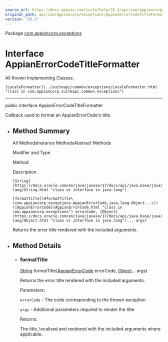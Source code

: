 ```yaml
---
source_url: https://docs.appian.com/suite/help/25.3/api/com/appiancorp/exceptions/AppianErrorCodeTitleFormatter.html
original_path: api/com/appiancorp/exceptions/AppianErrorCodeTitleFormatter.html
version: "25.3"
---
```


Package [com.appiancorp.exceptions](package-summary.html)

# Interface AppianErrorCodeTitleFormatter

All Known Implementing Classes:

`[LocaleFormatter](../suiteapi/common/exceptions/LocaleFormatter.html "class in com.appiancorp.suiteapi.common.exceptions")`

* * *

public interface AppianErrorCodeTitleFormatter

Callback used to format an AppianErrorCode's title.

-   ## Method Summary

    All MethodsInstance MethodsAbstract Methods

    Modifier and Type

    Method

    Description

    `[String](https://docs.oracle.com/en/java/javase/17/docs/api/java.base/java/lang/String.html "class or interface in java.lang")`

    `[formatTitle](#formatTitle\(com.appiancorp.exceptions.AppianErrorCode,java.lang.Object...\))([AppianErrorCode](AppianErrorCode.html "class in com.appiancorp.exceptions") errorCode, [Object](https://docs.oracle.com/en/java/javase/17/docs/api/java.base/java/lang/Object.html "class or interface in java.lang")... args)`

    Returns the error title rendered with the included arguments.

-   ## Method Details

    -   ### formatTitle

        [String](https://docs.oracle.com/en/java/javase/17/docs/api/java.base/java/lang/String.html "class or interface in java.lang") formatTitle([AppianErrorCode](AppianErrorCode.html "class in com.appiancorp.exceptions") errorCode, [Object](https://docs.oracle.com/en/java/javase/17/docs/api/java.base/java/lang/Object.html "class or interface in java.lang")... args)

        Returns the error title rendered with the included arguments.

        Parameters:

        `errorCode` - The code corresponding to the thrown exception

        `args` - Additional parameters required to render the title

        Returns:

        The title, localized and rendered with the included arguments where applicable.
